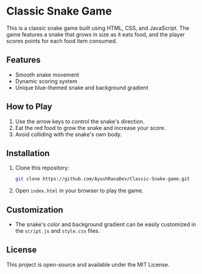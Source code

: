 # Classic Snake Game

This is a classic snake game built using HTML, CSS, and JavaScript. The game features a snake that grows in size as it eats food, and the player scores points for each food item consumed.

## Features
- Smooth snake movement
- Dynamic scoring system
- Unique blue-themed snake and background gradient

## How to Play
1. Use the arrow keys to control the snake's direction.
2. Eat the red food to grow the snake and increase your score.
3. Avoid colliding with the snake's own body.

## Installation
1. Clone this repository:
   ```bash
   git clone https://github.com/AyushRanaDev/Classic-Snake-game.git
   ```
2. Open `index.html` in your browser to play the game.

## Customization
- The snake's color and background gradient can be easily customized in the `script.js` and `style.css` files.

## License
This project is open-source and available under the MIT License.